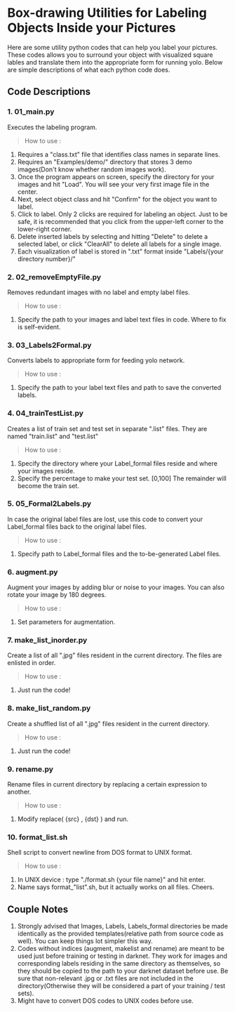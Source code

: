 # Box-drawing Utilities for Labeling Objects Inside your Pictures

Here are some utility python codes that can help you label your pictures. These codes allows you to surround your object with visualized square lables and translate them into the appropriate form for running yolo. Below are simple descriptions of what each python code does.

## Code Descriptions
### 1. 01_main.py
Executes the labeling program.
> How to use :
1. Requires a "class.txt" file that identifies class names in separate lines.
2. Requires an "Examples/demo/" directory that stores 3 demo images(Don't know whether random images work).
3. Once the program appears on screen, specify the directory for your images and hit "Load". You will see your very first image file in the center.
4. Next, select object class and hit "Confirm" for the object you want to label.
5. Click to label. Only 2 clicks are required for labeling an object. Just to be safe, it is recommended that you click from the upper-left corner to the lower-right corner.
6. Delete inserted labels by selecting and hitting "Delete" to delete a selected label, or click "ClearAll" to delete all labels for a single image.
7. Each visualization of label is stored in ".txt" format inside "Labels/{your directory number}/"

### 2. 02_removeEmptyFile.py
Removes redundant images with no label and empty label files.
> How to use :
1. Specify the path to your images and label text files in code. Where to fix is self-evident.

### 3. 03_Labels2Formal.py
Converts labels to appropriate form for feeding yolo network.
> How to use :
1. Specify the path to your label text files and path to save the converted labels.

### 4. 04_trainTestList.py
Creates a list of train set and test set in separate ".list" files. They are named "train.list" and "test.list"
> How to use :
1. Specify the directory where your Label_formal files reside and where your images reside.
2. Specify the percentage to make your test set. [0,100] The remainder will become the train set.

### 5. 05_Formal2Labels.py
In case the original label files are lost, use this code to convert your Label_formal files back to the original label files.
> How to use :
1. Specify path to Label_formal files and the to-be-generated Label files.

### 6. augment.py
Augment your images by adding blur or noise to your images. You can also rotate your image by 180 degrees.
> How to use :
1. Set parameters for augmentation.

### 7. make_list_inorder.py
Create a list of all ".jpg" files resident in the current directory. The files are enlisted in order.
> How to use :
1. Just run the code!

### 8. make_list_random.py
Create a shuffled list of all ".jpg" files resident in the current directory.
> How to use :
1. Just run the code!

### 9. rename.py
Rename files in current directory by replacing a certain expression to another.
> How to use :
1. Modify replace( {src} , {dst} ) and run.

### 10. format_list.sh
Shell script to convert newline from DOS format to UNIX format.
> How to use :
1. In UNIX device : type "./format.sh {your file name}" and hit enter.
2. Name says format_"list".sh, but it actually works on all files. Cheers.


## Couple Notes
1. Strongly advised that Images, Labels, Labels_formal directories be made identically as the provided templates(relative path from source code as well). You can keep things lot simpler this way.
2. Codes without indices (augment, makelist and rename) are meant to be used just before training or testing in darknet. They work for images and corresponding labels residing in the same directory as themselves, so they should be copied to the path to your darknet dataset before use. Be sure that non-relevant .jpg or .txt files are not included in the directory(Otherwise they will be considered a part of your training / test sets).
3. Might have to convert DOS codes to UNIX codes before use. 